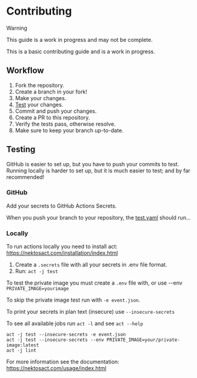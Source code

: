 # Contributing

> [!WARNING]  
> This guide is a work in progress and may not be complete.

This is a basic contributing guide and is a work in progress.

## Workflow

1. Fork the repository.
2. Create a branch in your fork!
3. Make your changes.
4. [Test](#Testing) your changes.
5. Commit and push your changes.
6. Create a PR to this repository.
7. Verify the tests pass, otherwise resolve.
8. Make sure to keep your branch up-to-date.

## Testing

GitHub is easier to set up, but you have to push your commits to test.  
Running locally is harder to set up, but it is much easier to test; and by far recommended!

### GitHub

Add your secrets to GitHub Actions Secrets.

When you push your branch to your repository, the [test.yaml](.github/workflows/test.yaml) should run...

### Locally

To run actions locally you need to install act: https://nektosact.com/installation/index.html

1. Create a `.secrets` file with all your secrets in .env file format.
2. Run: `act -j test`

To test the private image you must create a `.env` file with, or use --env `PRIVATE_IMAGE=yourimage`

To skip the private image test run with `-e event.json`.

To print your secrets in plan text (insecure) use `--insecure-secrets`

To see all available jobs run `act -l` and see `act --help`

```shell
act -j test --insecure-secrets -e event.json
act -j test --insecure-secrets --env PRIVATE_IMAGE=your/private-image:latest
act -j lint
```

For more information see the documentation: https://nektosact.com/usage/index.html
